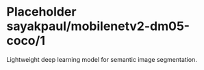 # Placeholder sayakpaul/mobilenetv2-dm05-coco/1
Lightweight deep learning model for semantic image segmentation.

<!-- module-type: image-segmentation -->
<!-- task: image-segmentation -->
<!-- network-architecture: deeplab-mobilenetv2-dm05-coco-voc-trainval -->
<!-- dataset: pascal-voc-2012 -->
<!-- fine-tunable: false -->
<!-- license: Apache-2.0 -->